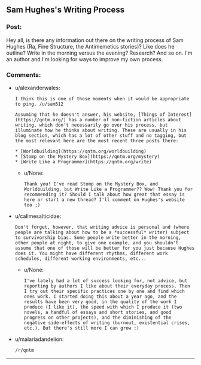 ## Sam Hughes's Writing Process

### Post:

Hey all, is there any information out there on the writing process of Sam Hughes (Ra, Fine Structure, the Antimemetics stories)? Like does he outline? Write in the morning versus the evening? Research? And so on. I'm an author and I'm looking for ways to improve my own process.

### Comments:

- u/alexanderwales:
  ```
  I think this is one of those moments when it would be appropriate to ping. /u/sam512 

  Assuming that he doesn't answer, his website, [Things of Interest](https://qntm.org/) has a number of non-fiction articles about writing, which don't necessarily go over his process, but illuminate how he thinks about writing. These are usually in his blog section, which has a lot of other stuff and no tagging, but the most relevant here are the most recent three posts there:

  * [Worldbuilding](https://qntm.org/worldbuilding)
  * [Stomp on the Mystery Box](https://qntm.org/mystery)
  * [Write Like a Programmer](https://qntm.org/write)
  ```

  - u/None:
    ```
    Thank you! I've read Stomp on the Mystery Box, and Worldbuilding, but Write Like a Programmer?? Wow! Thank you for recommending it? Should I talk about how great that essay is here or start a new thread? I'll comment on Hughes's website too ;)
    ```

- u/callmesalticidae:
  ```
  Don't forget, however, that writing advice is personal and (where people are talking about how to be a *successful* writer) subject to survivorship bias. Some people write better in the morning, other people at night, to give one example, and you shouldn't assume that one of those will be better for you just because Hughes does it. You might have different rhythms, different work schedules, different working environments, etc...
  ```

  - u/None:
    ```
    I've lately had a lot of success looking for, not advice, but reporting by authors I like about their everyday process. Then I try out their specific practices one by one and find which ones work. I started doing this about a year ago, and the results have been very good, in the quality of the work I produce (I like it), the speed with which I produce it (two novels, a handful of essays and short stories, and good progress on other projects), and the diminishing of the negative side-effects of writing (burnout, existential crises, etc.). But there's still more I can grow :)
    ```

- u/malariadandelion:
  ```
  /r/qntm
  ```

---

